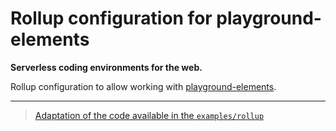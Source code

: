 # Rollup configuration for playground-elements

**Serverless coding environments for the web.**

Rollup configuration to allow working with [playground-elements](https://github.com/google/playground-elements).

<hr>

> [Adaptation of the code available in the `examples/rollup`](https://github.com/google/playground-elements/tree/main/examples/rollup)
